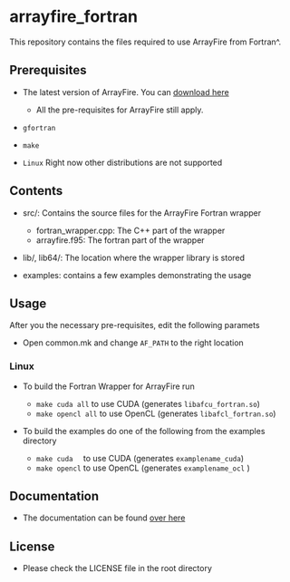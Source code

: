 arrayfire_fortran
=================

This repository contains the files required to use ArrayFire from Fortran^.

Prerequisites
---------------

- The latest version of ArrayFire. You can [download here](http://www.accelereyes.com/download_arrayfire)
    - All the pre-requisites for ArrayFire still apply.

- `gfortran`

- `make`

- `Linux` Right now other distributions are not supported

Contents
---------------

- src/: Contains the source files for the ArrayFire Fortran wrapper
    - fortran_wrapper.cpp: The C++ part of the wrapper
    - arrayfire.f95: The fortran part of the wrapper

- lib/, lib64/: The location where the wrapper library is stored

- examples: contains a few examples demonstrating the usage


Usage
----------------

After you the necessary pre-requisites, edit the following paramets

- Open common.mk and change `AF_PATH` to the right location


### Linux

- To build the Fortran Wrapper for ArrayFire run
    - `make cuda all`   to use CUDA   (generates `libafcu_fortran.so`)
    - `make opencl all` to use OpenCL (generates `libafcl_fortran.so`)

- To build the examples do one of the following from the examples directory
    - `make cuda  ` to use CUDA   (generates `examplename_cuda`)
    - `make opencl` to use OpenCL (generates `examplename_ocl` )

Documentation
---------------

- The documentation can be found [over here](http://www.accelereyes.com/arrayfire/fortran/)

License
---------------

- Please check the LICENSE file in the root directory

